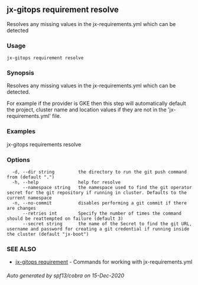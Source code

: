 ## jx-gitops requirement resolve

Resolves any missing values in the jx-requirements.yml which can be detected

### Usage

```
jx-gitops requirement resolve
```

### Synopsis

Resolves any missing values in the jx-requirements.yml which can be detected.
  
For example if the provider is GKE then this step will automatically default the project, cluster name and location values if they are not in the 'jx-requirements.yml' file.

### Examples

  jx-gitops requirements resolve

### Options

```
  -d, --dir string         the directory to run the git push command from (default ".")
  -h, --help               help for resolve
      --namespace string   the namespace used to find the git operator secret for the git repository if running in cluster. Defaults to the current namespace
  -n, --no-commit          disables performing a git commit if there are changes
      --retries int        Specify the number of times the command should be reattempted on failure (default 3)
      --secret string      the name of the Secret to find the git URL, username and password for creating a git credential if running inside the cluster (default "jx-boot")
```

### SEE ALSO

* [jx-gitops requirement](jx-gitops_requirement.md)	 - Commands for working with jx-requirements.yml

###### Auto generated by spf13/cobra on 15-Dec-2020
